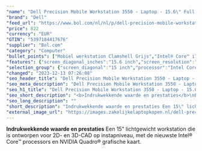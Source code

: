 ```yaml
---
"name": "Dell Precision Mobile Workstation 3550 - Laptop - 15.6\" Full HD bij 60 Hz - Intel Core i7 10510U / 1.8 GHz - 8 GB RAM - 256 GB SSD NVMe - Quadro P520 - Wi-Fi 6, Bluetooth - Windows 10 Pro 64 bits - zwart"
"brand": "Dell"
"feed_url": "https://www.bol.com/nl/nl/p/dell-precision-mobile-workstation-3550-laptop-15-6-full-hd-bij-60-hz-intel-core-i7-10510u-1-8-ghz-8-gb-ram-256-gb-ssd-nvme-quadro-p520-wi-fi-6-bluetooth-windows-10-pro-64-bits-zwart/9300000003443581"
"price": 822
"currency": "EUR"
"GTIN": "5397184417676"
"supplier": "Bol.com"
"category": "Computer"
"bullet_points": ["Mobiel werkstation Clamshell Grijs","Intel® Core™ i7 i7-10510U 1,8 GHz","39,6 cm (15.6\") Full HD 1920 x 1080 Pixels WVA LED backlight 16:9","8 GB DDR4-SDRAM 2666 MHz 1 x 8 GB","256 GB SSD","NVIDIA Quadro P520 2 GB Intel® UHD Graphics","Wi-Fi 6 (802.11ax) Ethernet LAN 10,100,1000 Mbit/s Bluetooth","68 Wh 4 uur 95 W","Windows 10 Pro 64-bit"]
"features": {"screen_diagonal_inches":"15.6 inch","screen_resolution":"1920 x 1080 Pixels","processor_family":"Intel® Core™ i7","memory_size":"16 GB","memory_type":"DDR4-SDRAM","total_storage_space":"256 GB","graphics_card":"NVIDIA Quadro P520","graphics_memory_size":"2 GB","operating_system":"Windows","battery_capacity":"68 Wh","width":"359,1 mm","depth":"236,2 mm","weight":"1,86 kg"}
"selection_group": {"screen_diagonal":"15 inch","processor":"Intel Core i7","changed_price_past_3_days":false,"product_family":"Precision"}
"changed": "2023-12-13 07:26:08"
"seo_header_title": "Dell Precision Mobile Workstation 3550 - Laptop - 15.6\" Full HD bij 60 Hz - Intel Core i7 10510U / 1.8 GHz - 8 GB RAM - 256 GB SSD NVMe - Quadro P520 - Wi-Fi 6, Bluetooth - Windows 10 Pro 64 bits - zwart"
"seo_meta_description": "Dell Precision Mobile Workstation 3550 - Laptop - 15.6\" Full HD bij 60 Hz - Intel Core i7 10510U / 1.8 GHz - 8 GB RAM - 256 GB SSD NVMe - Quadro P520 - Wi-Fi 6, Bluetooth - Windows 10 Pro 64 bits - zwart"
"seo_h1_title": "Dell Precision Mobile Workstation 3550 - Laptop - 15.6\" Full HD bij 60 Hz - Intel Core i7 10510U / 1.8 GHz - 8 GB RAM - 256 GB SSD NVMe - Quadro P520 - Wi-Fi 6, Bluetooth - Windows 10 Pro 64 bits - zwart"
"seo_short_description": "<b>Indrukwekkende waarde en prestaties</b>\nEen 15\" lichtgewicht workstation die is ontworpen voor 2D- en 3D-CAD op instapniveau, met de nieuwste Intel® Core™ processors en NVIDIA Quadro® grafische kaart."
"seo_long_description": ""
"short_description": "Indrukwekkende waarde en prestaties Een 15\" lichtgewicht workstation die is ontworpen voor 2D- en 3D-CAD op instapniveau, met de nieuwste Intel® Core™ processors en NVIDIA Quadro® grafische kaart."
"external_image_url": "https://images.zakelijkelaptopkopen.nl/dell-precision-mobile-workstation-3550-laptop-15-6-full-hd-bij-60-hz-intel-core-i7-10510u-1-8-ghz-8-gb-ram-256-gb-ssd-nvme-quadro-p520-wi-fi-6-bluetooth-windows-10-pro-64-bits-zwart.webp"
---
```


<b>Indrukwekkende waarde en prestaties</b>
Een 15" lichtgewicht workstation die is ontworpen voor 2D- en 3D-CAD op instapniveau, met de nieuwste Intel® Core™ processors en NVIDIA Quadro® grafische kaart.